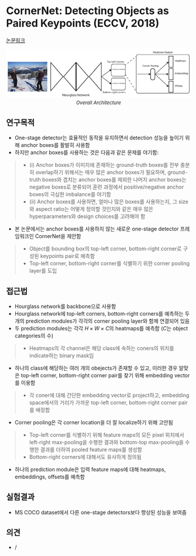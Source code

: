 # CornerNet: Detecting Objects as Paired Keypoints (ECCV, 2018)

[논문링크](https://openaccess.thecvf.com/content_ECCV_2018/html/Hei_Law_CornerNet_Detecting_Objects_ECCV_2018_paper.html)

<p align="center">
    <img width="600" alt='fig1' src="./img/02_40_01.png?raw=true"></br>
    <em><font size=2>Overall Architecture</font></em>
</p>

## 연구목적
- One-stage detector는 효율적인 동작을 유지하면서 detection 성능을 높이기 위해 anchor boxes를 활발히 사용함
- 하지만 anchor boxes를 사용하는 것은 다음과 같은 문제를 야기함:
> - (i) Anchor boxes가 이미지에 존재하는 ground-truth boxes를 전부 충분히 overlap하기 위해서는 매우 많은 anchor boxes가 필요하며, ground-truth boxes와 겹치는 anchor boxes를 제외한 나머지 anchor boxes는 negative boxes로 분류되어 훈련 과정에서 positive/negative anchor boxes의 극심한 imbalance를 야기함
> - (ii) Anchor boxes를 사용하면, 얼마나 많은 boxes를 사용하는지, 그 size와 aspect ratio는 어떻게 정의할 것인지와 같은 매우 많은 hyperparameters와 design choices를 고려해야 함
- 본 논문에서는 anchor boxes를 사용하지 않는 새로운 one-stage detector 프레임워크인 CornerNet을 제안함 
> - Object를 bounding box의 top-left corner, bottom-right corner로 구성된 keypoints pair로 예측함
> - Top-left corner, bottom-right corner를 식별하기 위한 corner pooling layer를 도입

## 접근법
- Hourglass network를 backbone으로 사용함
- Hourglass network에 top-left corners, bottom-right corners를 예측하는 두 개의 prediction modules가 각각의 corner pooling layer와 함께 연결되어 있음
- 두 prediction modules는 각각 ${H}\times{W}\times{C}$의 heatmaps를 예측함 ($C$는 object categories의 수)
> - Heatmaps의 각 channel은 해당 class에 속하는 coners의 위치를 indicate하는 binary mask임
- 하나의 class에 해당하는 여러 개의 obejects가 존재할 수 있고, 이러한 경우 알맞은 top-left corner, bottom-right corner pair를 찾기 위해 embedding vector를 이용함
> - 각 coner에 대해 간단한 embedding vector로 project하고, embedding space에서의 거리가 가까운 top-left corner, bottom-right corner pair를 배정함
- Corner pooling은 각 corner location을 더 잘 localize하기 위해 고안됨
> - Top-left corner를 식별하기 위해 feature maps의 모든 pixel 위치에서 left-right max-pooling을 수행한 결과와 bottom-top max-pooling을 수행한 결과를 더하여 pooled feature maps를 생성함
> - Bottom-right corners에 대해서도 유사하게 정의됨
- 하나의 prediction module은 입력 feature maps에 대해 heatmaps, embeddings, offsets를 예측함

## 실험결과
- MS COCO dataset에서 다른 one-stage detectors보다 향상된 성능을 보여줌

## 의견
- / 